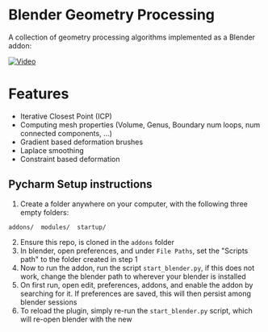 # Blender Geometry Processing

A collection of geometry processing algorithms implemented as a Blender addon:

[![Video](https://img.youtube.com/vi/GvlJ_SaGOhw/maxresdefault.jpg)](https://www.youtube.com/watch?v=GvlJ_SaGOhw)

# Features

- Iterative Closest Point (ICP)
- Computing mesh properties (Volume, Genus, Boundary num loops, num connected components, ...)
- Gradient based deformation brushes
- Laplace smoothing
- Constraint based deformation

## Pycharm Setup instructions

1. Create a folder anywhere on your computer, with the following three empty folders:

```
addons/  modules/  startup/
```

2. Ensure this repo, is cloned in the `addons` folder
3. In blender, open preferences, and under `File Paths`, set the "Scripts path" to the folder created in step 1
4. Now to run the addon, run the script `start_blender.py`, if this does not work, change the blender path to wherever your blender is installed
5. On first run, open edit, preferences, addons, and enable the addon by searching for it. If preferences are saved, this will then persist among blender sessions
6. To reload the plugin, simply re-run the `start_blender.py` script, which will re-open blender with the new



